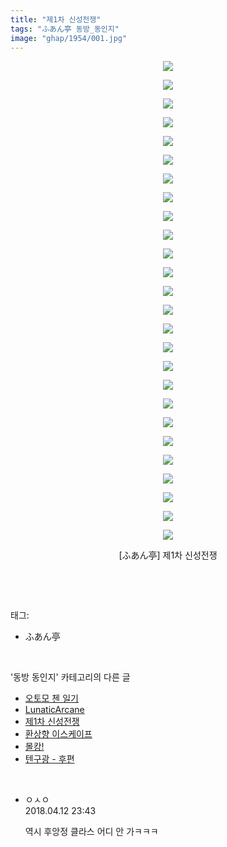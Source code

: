 ```yaml
---
title: "제1차 신성전쟁"
tags: "ふあん亭 동방_동인지"
image: "ghap/1954/001.jpg"
---
```

<div class="article">
<p style="text-align: center; clear: none; float: none;"><img src="{{ site.nasurl }}/ghap/1954/001.jpg"/></p>
<p style="text-align: center; clear: none; float: none;"><img src="{{ site.nasurl }}/ghap/1954/002.jpg"/></p>
<p style="text-align: center; clear: none; float: none;"><img src="{{ site.nasurl }}/ghap/1954/003.jpg"/></p>
<p style="text-align: center; clear: none; float: none;"><img src="{{ site.nasurl }}/ghap/1954/004.jpg"/></p>
<p style="text-align: center; clear: none; float: none;"><img src="{{ site.nasurl }}/ghap/1954/005.jpg"/></p>
<p style="text-align: center; clear: none; float: none;"><img src="{{ site.nasurl }}/ghap/1954/006.jpg"/></p>
<p style="text-align: center; clear: none; float: none;"><img src="{{ site.nasurl }}/ghap/1954/007.jpg"/></p>
<p style="text-align: center; clear: none; float: none;"><img src="{{ site.nasurl }}/ghap/1954/008.jpg"/></p>
<p style="text-align: center; clear: none; float: none;"><img src="{{ site.nasurl }}/ghap/1954/009.jpg"/></p>
<p style="text-align: center; clear: none; float: none;"><img src="{{ site.nasurl }}/ghap/1954/010.jpg"/></p>
<p style="text-align: center; clear: none; float: none;"><img src="{{ site.nasurl }}/ghap/1954/011.jpg"/></p>
<p style="text-align: center; clear: none; float: none;"><img src="{{ site.nasurl }}/ghap/1954/012.jpg"/></p>
<p style="text-align: center; clear: none; float: none;"><img src="{{ site.nasurl }}/ghap/1954/013.jpg"/></p>
<p style="text-align: center; clear: none; float: none;"><img src="{{ site.nasurl }}/ghap/1954/014.jpg"/></p>
<p style="text-align: center; clear: none; float: none;"><img src="{{ site.nasurl }}/ghap/1954/015.jpg"/></p>
<p style="text-align: center; clear: none; float: none;"><img src="{{ site.nasurl }}/ghap/1954/016.jpg"/></p>
<p style="text-align: center; clear: none; float: none;"><img src="{{ site.nasurl }}/ghap/1954/017.jpg"/></p>
<p style="text-align: center; clear: none; float: none;"><img src="{{ site.nasurl }}/ghap/1954/018.jpg"/></p>
<p style="text-align: center; clear: none; float: none;"><img src="{{ site.nasurl }}/ghap/1954/019.jpg"/></p>
<p style="text-align: center; clear: none; float: none;"><img src="{{ site.nasurl }}/ghap/1954/020.jpg"/></p>
<p style="text-align: center; clear: none; float: none;"><img src="{{ site.nasurl }}/ghap/1954/021.jpg"/></p>
<p style="text-align: center; clear: none; float: none;"><img src="{{ site.nasurl }}/ghap/1954/022.jpg"/></p>
<p style="text-align: center; clear: none; float: none;"><img src="{{ site.nasurl }}/ghap/1954/023.jpg"/></p>
<p style="text-align: center; clear: none; float: none;"><img src="{{ site.nasurl }}/ghap/1954/024.jpg"/></p>
<p style="text-align: center; clear: none; float: none;"><img src="{{ site.nasurl }}/ghap/1954/025.jpg"/></p>
<p style="text-align: center; clear: none; float: none;"><img src="{{ site.nasurl }}/ghap/1954/026.jpg"/></p>
<p style="text-align: center; clear: none; float: none;">[ふあん亭] 제1차 신성전쟁</p>
<p><br/></p>
</div><br/>
<div class="tagTrail">
<p>태그: </p>
<ul>
<li>ふあん亭</li>
</ul>
</div><br/>
<div class="another">
<p>'동방 동인지' 카테고리의 다른 글</p>
<ul>
<li><a href="/2016-09-02-ghap_1958">오토모 첸 일기</a></li>
<li><a href="/2016-09-01-ghap_1955">LunaticArcane</a></li>
<li><a href="/2016-09-01-ghap_1954">제1차 신성전쟁</a></li>
<li><a href="/2016-09-01-ghap_1953">환상향 이스케이프</a></li>
<li><a href="/2016-09-01-ghap_1952">몰캉!</a></li>
<li><a href="/2016-09-01-ghap_1951">텐구광 - 후편</a></li>
</ul>
</div><br/>
<div class="cb_module cb_fluid">
<div class="cb_wrt cb_profile">
<div class="comment">
<ul>
<li class="cb_thumb_off" id="comment15238041">
<div class="cb_comment_area">
<div class="cb_info_area">
<div class="cb_section">
<span class="cb_nick_name">ㅇㅅㅇ</span>
</div>
<div class="cb_section">
<span class="cb_date">2018.04.12 23:43 </span>
</div>
</div>
<div class="cb_dsc_comment">
<p class="cb_dsc">
											역시 후앙정 클라스 어디 안 가ㅋㅋㅋ
										</p>
</div>
</div></li>
</ul>
</div>
</div><!-- commentList close -->
</div><br/>
